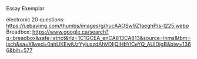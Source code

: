 Essay Exemplar

electronic 20 questions: https://i.ebayimg.com/thumbs/images/g/hucAAOSw9Z1aeghP/s-l225.webp
Breadbox: https://www.google.ca/search?q=breadbox&safe=strict&rlz=1C1GCEA_enCA813CA813&source=lnms&tbm=isch&sa=X&ved=0ahUKEwiUzYyIuszdAhVDIjQIHbYlCeYQ_AUIDigB&biw=1366&bih=577
